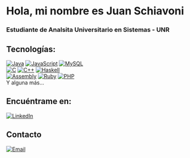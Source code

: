 # Hola, mi nombre es Juan Schiavoni
### Estudiante de Analsita Universitario en Sistemas - UNR

## Tecnologías:
[![Java](https://img.shields.io/badge/Java-007396?style=for-the-badge&logo=java&logoColor=white&labelColor=101010)]()
[![JavaScript](https://img.shields.io/badge/JavaScript-F7DF1E?style=for-the-badge&logo=javascript&logoColor=white&labelColor=101010)]()
[![MySQL](https://img.shields.io/badge/MySQL-4479A1?style=for-the-badge&logo=mysql&logoColor=white&labelColor=101010)]()
</br>
[![C](https://img.shields.io/badge/C-232F3E?style=for-the-badge&logo=C&logoColor=white&labelColor=101010)]()
[![C++](https://img.shields.io/badge/C%2B%2B-47A248?style=for-the-badge&logo=C%2B%2B&logoColor=white&labelColor=101010)]()
[![Haskell](https://img.shields.io/badge/Haskell-339933?style=for-the-badge&logo=Haskell&logoColor=white&labelColor=101010)]()
</br>
[![Assembly](https://img.shields.io/badge/Assembly-999999?style=for-the-badge&logo=AssemblyScript&logoColor=white&labelColor=101010)]()
[![Ruby](https://img.shields.io/badge/Ruby-5865F2?style=for-the-badge&logo=Ruby&logoColor=white&labelColor=101010)]()
[![PHP](https://img.shields.io/badge/PHP-69C9D0?style=for-the-badge&logo=PHP&logoColor=white&labelColor=101010)]()
</br>
Y alguna más...

## Encuéntrame en:
[![LinkedIn](https://img.shields.io/badge/LinkedIn-Juan_Schiavoni-oo77B5?style=for-the-badge&logo=linkedin&logoColor=white&labelColor=101010)](https://www.linkedin.com/in/juan-schiavoni-a97110268/)

## Contacto
[![Email](https://img.shields.io/badge/juanschiavoni713%40gmail.com-email_pesronal-D14836?style=for-the-badge&logo=gmail&logoColor=white&labelColor=101010)](mailto:juanschiavoni713@gmail.com)
